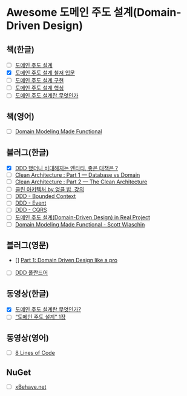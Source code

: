 # Awesome 도메인 주도 설계(Domain-Driven Design)

## 책(한글)
- [ ] [도메인 주도 설계](http://www.yes24.com/Product/Goods/5312881?OzSrank=2)
- [x] [도메인 주도 설계 철저 입문](http://www.yes24.com/Product/Goods/93384475)
- [ ] [도메인 주도 설계 구현](http://www.yes24.com/Product/Goods/25100510?OzSrank=3)
- [ ] [도메인 주도 설계 핵심](http://www.yes24.com/Product/Goods/48577718?OzSrank=4)
- [ ] [도메인 주도 설계란 무엇인가](http://www.yes24.com/Product/Goods/5445597?OzSrank=5)

## 책(영어)
- [ ] [Domain Modeling Made Functional](https://www.amazon.com/Domain-Modeling-Made-Functional-Domain-Driven/dp/1680502549)

## 블러그(한글)
- [x] [DDD 했더니 비대해지는 엔티티, 좋은 대책은 ?](http://jaynewho.com/post/45)
- [ ] [Clean Architecture : Part 1 — Database vs Domain](https://justwrite99.medium.com/%ED%81%B4%EB%A6%B0-%EC%95%84%ED%82%A4%ED%85%8D%EC%B2%98-%ED%8C%8C%ED%8A%B81-%EB%8D%B0%EC%9D%B4%ED%84%B0%EB%B2%A0%EC%9D%B4%EC%8A%A4-vs-%EB%8F%84%EB%A9%94%EC%9D%B8-236c7008ac83)
- [ ] [Clean Architecture : Part 2 — The Clean Architecture](https://justwrite99.medium.com/clean-architecture-part-2-the-clean-architecture-3e2666cdce83)
- [ ] [클린 아키텍처 by 엉클 밥, 강의](https://justwrite99.medium.com/%ED%81%B4%EB%A6%B0-%EC%95%84%ED%82%A4%ED%85%8D%EC%B2%98-by-%EC%97%89%ED%81%B4-%EB%B0%A5-a6a917ff6afc)
- [ ] [DDD - Bounded Context](https://nesoy.github.io/articles/2018-07/DDD-Bounded-Context)
- [ ] [DDD - Event](https://nesoy.github.io/articles/2018-07/DDD-Event)
- [ ] [DDD - CQRS](https://nesoy.github.io/articles/2018-07/DDD-CQRS)
- [ ] [도메인 주도 설계(Domain-Driven Design) in Real Project](https://medium.com/react-native-seoul/%EB%8F%84%EB%A9%94%EC%9D%B8-%EC%A3%BC%EB%8F%84-%EC%84%A4%EA%B3%84-domain-driven-design-in-real-project-bounded-context-e2bee96deeb2)
- [ ] [Domain Modeling Made Functional - Scott Wlaschin](https://github.com/eunmin/domain-modeling-made-functional)

## 블러그(영문)
- [] [Part 1: Domain Driven Design like a pro](https://medium.com/raa-labs/part-1-domain-driven-design-like-a-pro-f9e78d081f10)
- [ ] [DDD 폴란드어](https://itlibrium.com/blog/)

## 동영상(한글)
- [x] [도메인 주도 설계란 무엇인가?](https://www.youtube.com/watch?v=U8DIk-AQlWY)
- [ ] [“도메인 주도 설계” 1장](https://www.youtube.com/watch?v=clEEt_-KNwQ)

## 동영상(영어)
- [ ] [8 Lines of Code ](https://www.infoq.com/presentations/8-lines-code-refactoring/)

## NuGet
- [ ] [xBehave.net](https://github.com/adamralph/xbehave.net)
